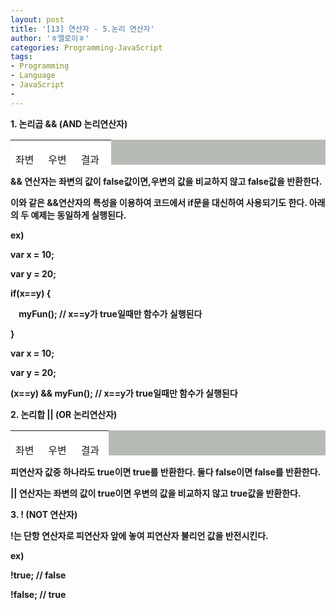 ```yaml
---
layout: post
title: '[13] 연산자 - 5.논리 연산자'
author: 'ㅎ엘로이ㅎ'
categories: Programming-JavaScript
tags:
- Programming
- Language
- JavaScript
-
---
```



<script> location.href='https://cafe.naver.com/develoid/701981' ; </script>

<p><strong>1. 논리곱 &amp;&amp; (AND 논리연산자)</strong></p><p><b></p><table  height="40" bgcolor="#b7bbb5"    ><tbody><tr bgcolor="#ffffff"><td  ><p>좌변</p></td><td  ><p>우변&nbsp;</p></td><td  ><p>결과&nbsp;</p></td></tr><tr bgcolor="#ffffff"><td ><p>true</p></td><td ><p>true</p></td><td ><p>true</p></td></tr><tr bgcolor="#ffffff"><td ><p>true</p></td><td ><p>false</p></td><td ><p>false&nbsp;</p></td></tr><tr bgcolor="#ffffff"><td ><p>false</p></td><td ><p>true</p></td><td ><p>false</p></td></tr><tr bgcolor="#ffffff"><td ><p>false</p></td><td ><p>false</p></td><td ><p>false</p></td></tr></tbody></table><p><b></p><p>&amp;&amp; 연산자는 좌변의 값이 false값이면,우변의 값을 비교하지 않고 false값을 반환한다.</p><p>이와 같은 &amp;&amp;연산자의 특성을 이용하여 코드에서 if문을 대신하여 사용되기도 한다. 아래의&nbsp;두&nbsp;예제는 동일하게 실행된다.</p><p><b></p><p>ex)</p><p>var x = 10;</p><p>var y = 20;</p><p>if(x==y) {</p><p>&nbsp;&nbsp;&nbsp; myFun();&nbsp;// x==y가 true일때만 함수가 실행된다</p><p>}</p><p><b></p><p>var x = 10;</p><p>var y = 20;</p><p>(x==y) &amp;&amp; myFun();&nbsp;// x==y가 true일때만 함수가 실행된다</p><p><b></p><p><b></p><p><strong>2. 논리합 || (OR 논리연산자)</strong></p><p><b></p><table  height="40" bgcolor="#b7bbb5"    ><tbody><tr bgcolor="#ffffff"><td  ><p>좌변</p></td><td  ><p>우변&nbsp;</p></td><td  ><p>결과&nbsp;</p></td></tr><tr bgcolor="#ffffff"><td ><p>true</p></td><td ><p>true</p></td><td ><p>true</p></td></tr><tr bgcolor="#ffffff"><td ><p>true</p></td><td ><p>false</p></td><td ><p>true</p></td></tr><tr bgcolor="#ffffff"><td ><p>false</p></td><td ><p>true</p></td><td ><p>true</p></td></tr><tr bgcolor="#ffffff"><td ><p>false</p></td><td ><p>false</p></td><td ><p>false</p></td></tr></tbody></table><p><b></p><p>피연산자 값중 하나라도 true이면 true를 반환한다. 둘다 false이면 false를 반환한다.</p><p>|| 연산자는 좌변의 값이 true이면 우변의 값을 비교하지 않고 true값을 반환한다.</p><p><b></p><p><b></p><p><strong>3. ! (NOT 연산자)</strong></p><p><b></p><p>!는 단항 연산자로 피연산자 앞에 놓여 피연산자 불리언 값을 반전시킨다.</p><p><b></p><p>ex)</p><p>!true;&nbsp;// false</p><p>!false;&nbsp;// true</p><p><p><b></p></p><p></p>
